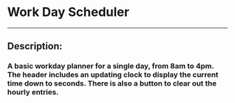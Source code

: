 # Work Day Scheduler 
------------------------------
## Description:

### A basic workday planner for a single day, from 8am to 4pm. The header includes an updating clock to display the current time down to seconds. There is also a button to clear out the hourly entries.